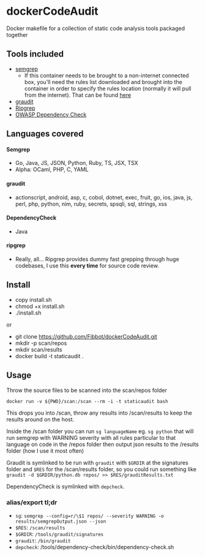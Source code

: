 # dockerCodeAudit
Docker makefile for a collection of static code analysis tools packaged together

## Tools included
* [semgrep](https://github.com/returntocorp/semgrep)
  * If this container needs to be brought to a non-internet connected box, you'll need the rules list downloaded and brought into the container in order to specify the rules location (normally it will pull from the internet). That can be found [here](https://github.com/returntocorp/semgrep-rules)
* [graudit](https://github.com/wireghoul/graudit)
* [Ripgrep](https://github.com/BurntSushi/ripgrep)
* [OWASP Dependency Check](https://github.com/jeremylong/DependencyCheck)

## Languages covered
#### Semgrep
* Go, Java, JS, JSON, Python, Ruby, TS, JSX, TSX
* Alpha: OCaml, PHP, C, YAML
#### graudit
* actionscript, android, asp, c, cobol, dotnet, exec, fruit, go, ios, java, js, perl, php, python, nim, ruby, secrets, spsqli, sql, strings, xss
#### DependencyCheck
* Java
#### ripgrep
* Really, all... Ripgrep provides dummy fast grepping through huge codebases, I use this **every time** for source code review.

## Install
* copy install.sh
* chmod +x install.sh
* ./install.sh

or 

* git clone https://github.com/Fibbot/dockerCodeAudit.git
* mkdir -p scan/repos
* mkdir scan/results
* docker build -t staticaudit .

## Usage

Throw the source files to be scanned into the scan/repos folder

`docker run -v ${PWD}/scan:/scan --rm -i -t staticaudit bash`

This drops you into /scan, throw any results into /scan/results to keep the results around on the host.

Inside the /scan folder you can run `sg languageName` eg. `sg python` that will run semgrep with WARNING severity with all rules particular to that language on code in the /repos folder then output json results to the /results folder (how I use it most often)

Graudit is symlinked to be run with `graudit` with `$GRDIR` at the signatures folder and `$RES` for the /scan/results folder, so you could run something like `graudit -d $GRDIR/python.db repos/ >> $RES/grauditResults.txt`

DependencyCheck is symlinked with `depcheck`.

### alias/export tl;dr
* `sg`: `semgrep --config=r/\$1 repos/ --severity WARNING -o results/semgrepOutput.json --json`
* `$RES`: `/scan/results`
* `$GRDIR`: `/tools/graudit/signatures`
* `graudit`: `/bin/graudit`
* `depcheck`: /tools/dependency-check/bin/dependency-check.sh
